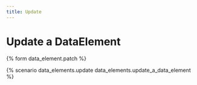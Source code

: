 ```yaml
---
title: Update
---
```


# Update a DataElement

{% form data_element.patch %}

{% scenario data_elements.update data_elements.update_a_data_element %}

